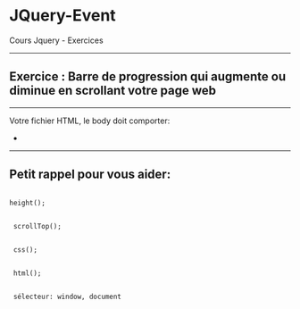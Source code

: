 # JQuery-Event
Cours Jquery - Exercices

---
## Exercice : Barre de progression qui augmente ou diminue en scrollant votre page web
---

Votre fichier HTML, le body doit comporter:
* <div id="barre-1"><div class="progression"></div><div class="pourcentage"></div></div>


---
**Petit rappel** pour vous aider:
---

```

height();

```

```
 
 scrollTop();

```
```
 
 css();

```
```
 
 html();

```
```
 
 sélecteur: window, document

```
 


